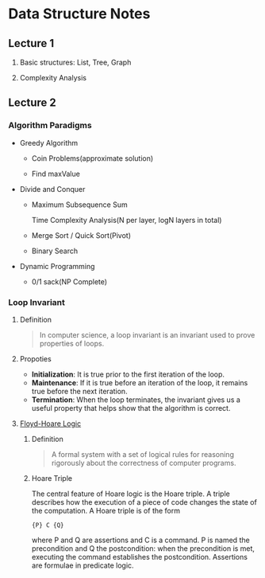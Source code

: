 # Data Structure Notes

## Lecture 1

1. Basic structures: List, Tree, Graph

1. Complexity Analysis

## Lecture 2

### Algorithm Paradigms

* Greedy Algorithm

  * Coin Problems(approximate solution)

  * Find maxValue

* Divide and Conquer

  * Maximum Subsequence Sum

    Time Complexity Analysis(N per layer, logN layers in total)

  * Merge Sort / Quick Sort(Pivot)

  * Binary Search

* Dynamic Programming

  * 0/1 sack(NP Complete)

### Loop Invariant

1. Definition

   > In computer science, a loop invariant is an invariant used to prove properties of loops.

1. Propoties

   * **Initialization**: It is true prior to the first iteration of the loop.
   * **Maintenance**:  If it is true before an iteration of the loop, it remains true before the next iteration.
   * **Termination**: When the loop terminates, the invariant gives us a useful property that helps show that the algorithm is correct.

1. [Floyd-Hoare Logic](https://en.wikipedia.org/wiki/Hoare_logic)

   1. Definition

      > A formal system with a set of logical rules for reasoning rigorously about the correctness of computer programs.

   1. Hoare Triple

      The central feature of Hoare logic is the Hoare triple. A triple describes how the execution of a piece of code changes the state of the computation. A Hoare triple is of the form

      `{P} C {Q}`

      where P and Q are assertions and C is a command. P is named the precondition and Q the postcondition: when the precondition is met, executing the command establishes the postcondition. Assertions are formulae in predicate logic.
